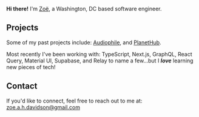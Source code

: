 **Hi there!** I'm [Zoë](https://www.zoedavidson.ca/), a Washington, DC based software engineer. 

## Projects
Some of my past projects include: [Audiophile](https://audiophile-seven.vercel.app/), and [PlanetHub](https://planet-hub.vercel.app/).

Most recently I've been working with: TypeScript, Next.js, GraphQL, React Query, Material UI, Supabase, and Relay to name a few...but I ***love*** learning new pieces of tech!

## Contact

If you'd like to connect, feel free to reach out to me at: zoe.a.h.davidson@gmail.com

<!--
**zdavidson/zdavidson** is a ✨ _special_ ✨ repository because its `README.md` (this file) appears on your GitHub profile.

Here are some ideas to get you started:

- 🔭 I’m currently working on ...
- 🌱 I’m currently learning ...
- 👯 I’m looking to collaborate on ...
- 🤔 I’m looking for help with ...
- 💬 Ask me about ...
- 📫 How to reach me: ...
- 😄 Pronouns: ...
- ⚡ Fun fact: ...
-->
